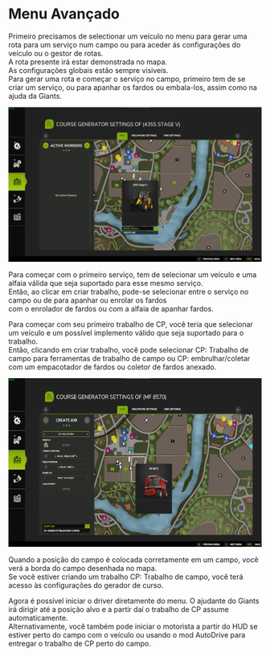 # Menu Avançado
  
Primeiro precisamos de selectionar um veículo no menu para gerar uma rota para um serviço num campo ou para aceder ás configurações do veículo ou o gestor de rotas.  
A rota presente irá estar demonstrada no mapa.  
As configurações globais estão sempre visiveis.  
Para gerar uma rota e começar o serviço no campo, primeiro tem de se criar um serviço, ou para apanhar os fardos ou embala-los, assim como na ajuda da Giants.  


![Image](../assets/images/startjobmenuhelp_0_0_1024_895.png)

  
Para começar com o primeiro serviço, tem de selecionar um veículo e uma alfaia válida que seja suportado para esse mesmo serviço.  
Então, ao clicar em criar trabalho, pode-se selecionar entre o serviço no campo ou de para apanhar ou enrolar os fardos  
com o enrolador de fardos ou com a alfaia de apanhar fardos.  


  
Para começar com seu primeiro trabalho de CP, você teria que selecionar um veículo e um possível implemento válido que seja suportado para o trabalho.  
Então, clicando em criar trabalho, você pode selecionar CP: Trabalho de campo para ferramentas de trabalho de campo ou CP: embrulhar/coletar  
com um empacotador de fardos ou coletor de fardos anexado.  


![Image](../assets/images/readyjobmenuhelp_0_0_765_510.png)

  
Quando a posição do campo é colocada corretamente em um campo, você verá a borda do campo desenhada no mapa.  
Se você estiver criando um trabalho CP: Trabalho de campo, você terá acesso às configurações do gerador de curso.  


  
Agora é possível iniciar o driver diretamente do menu. O ajudante do Giants irá dirigir até a posição alvo e a partir daí o trabalho de CP assume automaticamente.  
Alternativamente, você também pode iniciar o motorista a partir do HUD se estiver perto do campo com o veículo ou usando o mod AutoDrive para entregar o trabalho de CP perto do campo.  


